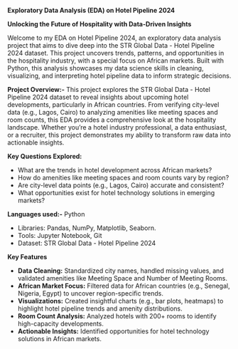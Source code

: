 **Exploratory Data Analysis (EDA) on Hotel Pipeline 2024**

**Unlocking the Future of Hospitality with Data-Driven Insights**

Welcome to my EDA on Hotel Pipeline 2024, an exploratory data analysis project that aims to dive deep into the STR Global Data - Hotel Pipeline 2024 dataset. This project uncovers trends, patterns, and opportunities in the hospitality industry, with a special focus on African markets. Built with Python, this analysis showcases my data science skills in cleaning, visualizing, and interpreting hotel pipeline data to inform strategic decisions. 

**Project Overview:-** This project explores the STR Global Data - Hotel Pipeline 2024 dataset to reveal insights about upcoming hotel developments, particularly in African countries. From verifying city-level data (e.g., Lagos, Cairo) to analyzing amenities like meeting spaces and room counts, this EDA provides a comprehensive look at the hospitality landscape. Whether you’re a hotel industry professional, a data enthusiast, or a recruiter, this project demonstrates my ability to transform raw data into actionable insights.

**Key Questions Explored:**
 - What are the trends in hotel development across African markets?
 - How do amenities like meeting spaces and room counts vary by region?
 - Are city-level data points (e.g., Lagos, Cairo) accurate and consistent?
 - What opportunities exist for hotel technology solutions in emerging markets?

**Languages used:-** Python
 - Libraries: Pandas, NumPy, Matplotlib, Seaborn.
 - Tools: Jupyter Notebook, Git
 - Dataset: STR Global Data - Hotel Pipeline 2024

**Key Features** 
 - **Data Cleaning:** Standardized city names, handled missing values, and validated amenities like Meeting Space and Number of Meeting Rooms.
 - **African Market Focus:** Filtered data for African countries (e.g., Senegal, Nigeria, Egypt) to uncover region-specific trends.
 - **Visualizations:** Created insightful charts (e.g., bar plots, heatmaps) to highlight hotel pipeline trends and amenity distributions.
 - **Room Count Analysis:** Analyzed hotels with 200+ rooms to identify high-capacity developments.
 - **Actionable Insights:** Identified opportunities for hotel technology solutions in African markets.

